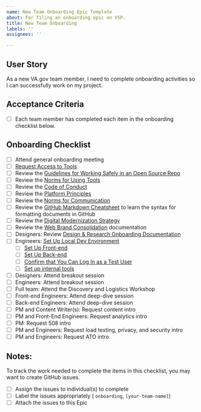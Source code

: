 ```yaml
---
name: New Team Onboarding Epic Template
about: For filing an onboarding epic on VSP.
title: New Team Onboarding
labels: ''
assignees: ''

---
```


## User Story
As a new VA.gov team member, I need to complete onboarding activities so I can successfully work on my project.

## Acceptance Criteria
- [ ] Each team member has completed each item in the onboarding checklist below.

## Onboarding Checklist

- [ ] Attend general onboarding meeting
- [ ] [Request Access to Tools](https://github.com/department-of-veterans-affairs/va.gov-team/blob/master/Administrative/Onboarding/request-access-to-tools.md)
- [ ] Review the [Guidelines for Working Safely in an Open Source Repo](https://github.com/department-of-veterans-affairs/va.gov-team-sensitive/blob/master/README.md)
- [ ] Review the [Norms for Using Tools](https://github.com/department-of-veterans-affairs/va.gov-team/blob/master/Administrative/Policies%20and%20work%20norms/norms-tools.md)
- [ ] Review the [Code of Conduct](https://github.com/department-of-veterans-affairs/va.gov-team/blob/master/Administrative/Policies%20and%20work%20norms/code-of-conduct.md)
- [ ] Review the [Platform Principles](https://github.com/department-of-veterans-affairs/va.gov-team/blob/master/Administrative/Policies%20and%20work%20norms/platform-principles.md)
- [ ] Review the [Norms for Communication](https://github.com/department-of-veterans-affairs/va.gov-team/blob/master/Administrative/Policies%20and%20work%20norms/norms-communication.md)
- [ ] Review the [GitHub Markdown Cheatsheet](https://help.github.com/en/categories/writing-on-github) to learn the syntax for formatting documents in GitHub
- [ ] Review the [Digital Modernization Strategy](https://github.com/department-of-veterans-affairs/va.gov-team/blob/master/VA.gov%20Relaunch%202018/new-vagov-strategy/DigitalModernizationStrategy.pdf)
- [ ] Review the [Web Brand Consolidation](https://github.com/department-of-veterans-affairs/va.gov-team/blob/master/VA.gov%20Relaunch%202018/new-vagov-strategy/The-new-VA.gov-briefing-2019-07.pdf) documentation
- [ ] Designers: Review [Design & Research Onboarding Documentation](https://design.va.gov/documentation/designers)
- [ ] Engineers: [Set Up Local Dev Environment](https://github.com/department-of-veterans-affairs/va.gov-team/blob/master/Practice%20Areas/Engineering/getting-started.md)
  - [ ] [Set Up Front-end](https://department-of-veterans-affairs.github.io/veteran-facing-services-tools/getting-started/)
  - [ ] [Set Up Back-end](https://github.com/department-of-veterans-affairs/vets-api#vets-api-)
  - [ ] [Confirm that You Can Log In as a Test User](https://github.com/department-of-veterans-affairs/va.gov-team-sensitive/blob/master/Administrative/accessing-staging.md)
  - [ ] [Set up internal tools](https://github.com/department-of-veterans-affairs/va.gov-team/blob/master/Administrative/Onboarding/request-access-to-tools.md)
- [ ] Designers: Attend breakout session
- [ ] Engineers: Attend breakout session
- [ ] Full team: Attend the Discovery and Logistics Workshop
- [ ] Front-end Engineers: Attend deep-dive session
- [ ] Back-end Engineers: Attend deep-dive session
- [ ] PM and Content Writer(s): Request content intro
- [ ] PM and Front-End Engineers: Request analytics intro
- [ ] PM: Request 508 intro
- [ ] PM and Engineers: Request load testing, privacy, and security intro
- [ ] PM and Engineers: Request ATO intro

## Notes:
To track the work needed to complete the items in this checklist, you may want to create GitHub issues. 
- [ ] Assign the issues to individual(s) to complete
- [ ] Label the issues appropriately ( `onboarding`, `[your-team-name]`)
- [ ] Attach the issues to this Epic
